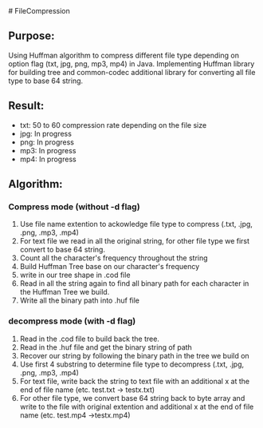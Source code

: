 <snippet>
  <content>
# FileCompression

## Purpose: 
Using Huffman algorithm to compress different file type depending on option flag (txt, jpg, png, mp3, mp4) in Java. Implementing Huffman library for building tree and common-codec additional library for converting all file type to base 64 string.

## Result:
* txt: 50 to 60 compression rate depending on the file size
* jpg: In progress
* png: In progress
* mp3: In progress
* mp4: In progress

## Algorithm:
### Compress mode (without -d flag)
1. Use file name extention to ackowledge file type to compress (.txt, .jpg, .png, .mp3, .mp4)
2. For text file we read in all the original string, for other file type we first convert to base 64 string.
3. Count all the character's frequency throughout the string
4. Build Huffman Tree base on our character's frequency
5. write in our tree shape in .cod file
6. Read in all the string again to find all binary path for each character in the Huffman Tree we build.
7. Write all the binary path into .huf file

### decompress mode (with -d flag)
1. Read in the .cod file to build back the tree.
2. Read in the .huf file and get the binary string of path
3. Recover our string by following the binary path in the tree we build on
4. Use first 4 substring to determine file type to decompress (.txt, .jpg, .png, .mp3, .mp4)
5. For text file, write back the string to text file with an additional x at the end of file name (etc. test.txt -> testx.txt)
6. For other file type, we convert base 64 string back to byte array and write to the file with original extention and additional x at the end of file name (etc. test.mp4 ->testx.mp4)

</content>
  <tabTrigger></tabTrigger>
</snippet>
